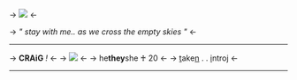 -> ![](https://i.postimg.cc/8cZYJLc2/halloween1.png) <-

-> *" stay with me.. as we cross the empty skies "* <-
***
-> **CRAiG** *!* <-
-> ![](https://i.postimg.cc/9FT8j3Y3/blinki3.gif) <-
-> he**they**she ♰ 20 <-
-> [t](https://rentry.co/badapdos)ake[n](https://rentry.co/ronnilicious) . . [i](https://en.m.wikipedia.org/wiki/Craig_Mabbitt)ntro[j](https://omori.fandom.com/wiki/SUNNY) <-
***